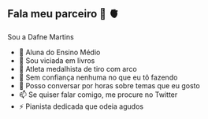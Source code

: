 ## Fala meu parceiro 👋 🫀

Sou a Dafne Martins

- 🔭 Aluna do Ensino Médio
- 📖 Sou viciada em livros
- 🏹 Atleta medalhista de tiro com arco
- 🤔 Sem confiança nenhuma no que eu tô fazendo
- 💬 Posso conversar por horas sobre temas que eu gosto
- 📫 Se quiser falar comigo, me procure no Twitter
- ⚡ Pianista dedicada que odeia agudos
